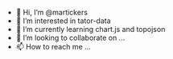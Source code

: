 - 👋 Hi, I’m @martickers
- 👀 I’m interested in tator-data
- 🌱 I’m currently learning chart.js and topojson 
- 💞️ I’m looking to collaborate on ...
- 📫 How to reach me ...

<!---
martickers/martickers is a ✨ special ✨ repository because its `README.md` (this file) appears on your GitHub profile.
You can click the Preview link to take a look at your changes.
--->

